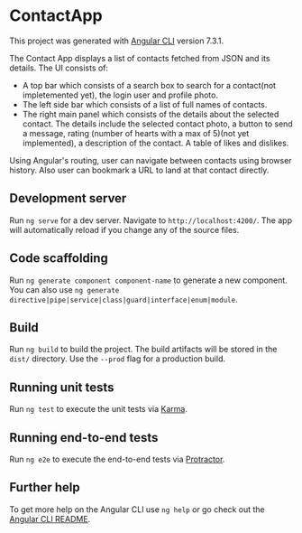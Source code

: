 # ContactApp

This project was generated with [Angular CLI](https://github.com/angular/angular-cli) version 7.3.1.

The Contact App displays a list of contacts fetched from JSON and its details.
The UI consists of:
- A top bar which consists of a search box to search for a contact(not impletemented yet), 
  the login user and profile photo.
- The left side bar which consists of a list of full names of contacts.
- The right main panel which consists of the details about the selected contact. 
  The details include the selected contact photo, a button to send a message, 
  rating (number of hearts with a max of 5)(not yet implemented), a description of the contact. 
  A table of likes and dislikes.

Using Angular's routing, user can navigate between contacts using browser history. Also user can bookmark a URL to land at that contact directly.

## Development server

Run `ng serve` for a dev server. Navigate to `http://localhost:4200/`. The app will automatically reload if you change any of the source files.

## Code scaffolding

Run `ng generate component component-name` to generate a new component. You can also use `ng generate directive|pipe|service|class|guard|interface|enum|module`.

## Build

Run `ng build` to build the project. The build artifacts will be stored in the `dist/` directory. Use the `--prod` flag for a production build.

## Running unit tests

Run `ng test` to execute the unit tests via [Karma](https://karma-runner.github.io).

## Running end-to-end tests

Run `ng e2e` to execute the end-to-end tests via [Protractor](http://www.protractortest.org/).

## Further help

To get more help on the Angular CLI use `ng help` or go check out the [Angular CLI README](https://github.com/angular/angular-cli/blob/master/README.md).
